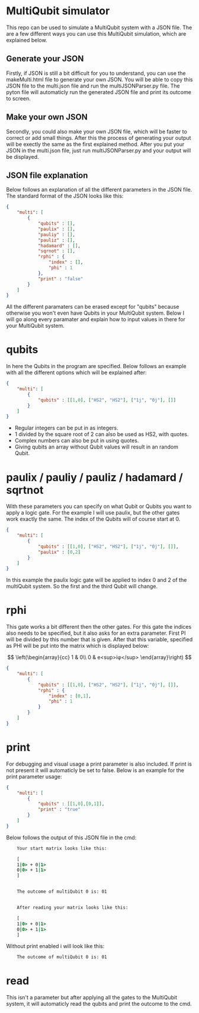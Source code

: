# MultiQubit simulator

This repo can be used to simulate a MultiQubit system with a JSON file. 
The are a few different ways you can use this MultiQubit simulation, which are explained below.

## Generate your JSON
Firstly, if JSON is still a bit difficult for you to understand, you can use the makeMulti.html file to generate your own JSON.
You will be able to copy this JSON file to the multi.json file and run the multiJSONParser.py file. The pyton file will automaticly run the generated JSON file and print its outcome to screen.

## Make your own JSON
Secondly, you could also make your own JSON file, which will be faster to correct or add small things. After this the process of generating your output will be exectly the same as the first explained method. After you put your JSON in the multi.json file, just run multiJSONParser.py and your output will be displayed.


## JSON file explanation
Below follows an explanation of all the different parameters in the JSON file. The standard format of the JSON looks like this:

```JSON
{
	"multi": [
		{
			"qubits" : [],
			"paulix" : [],
			"pauliy" : [],
			"pauliz" : [],
			"hadamard" : [],
			"sqrnot" : [],
			"rphi" : {
				"index" : [],
				"phi" : 1
			},
			"print" : "false"
		}
	]
}
```

All the different paramaters can be erased except for "qubits" because otherwise you won't even have Qubits in your MultiQubit system.
Below I will go along every paramater and explain how to input values in there for your MultiQubit system.

# qubits

In here the Qubits in the program are specified. Below follows an example with all the different options which will be explained after:

```JSON
{
    "multi": [
		{
            "qubits" : [[1,0], ["HS2", "HS2"], ["1j", "0j"], []]
        }
    ]
}
```
<ul>
    <li> Regular integers can be put in as integers.
    <li> 1 divided by the square root of 2 can also be used as HS2, with quotes.
    <li> Complex numbers can also be put in using quotes.
    <li> Giving qubits an array without Qubit values will result in an random Qubit.
</ul>

# paulix / pauliy / pauliz / hadamard / sqrtnot

With these parameters you can specify on what Qubit or Qubits you want to apply a logic gate. For the example I will use paulix, but the other gates work exactly the same. The index of the Qubits will of course start at 0.

```JSON
{
    "multi": [
		{
            "qubits" : [[1,0], ["HS2", "HS2"], ["1j", "0j"], []],
            "paulix" : [0,2]
        }
    ]
}
```

In this example the paulix logic gate will be applied to index 0 and 2 of the multiQubit system. So the first and the third Qubit will change.

# rphi

This gate works a bit different then the other gates. For this gate the indices also needs to be specified, but it also asks for an extra parameter. First PI will be divided by this number that is given. After that this variable, specified as PHI will be put into the matrix which is displayed below:

$$
\left(\begin{array}{cc} 
1 & 0\\ 
0 & e<sup>iφ</sup>
\end{array}\right)
$$ 

```JSON
{
    "multi": [
		{
            "qubits" : [[1,0], ["HS2", "HS2"], ["1j", "0j"], []],
            "rphi" : {
				"index" : [0,1],
				"phi" : 1
			}
        }
    ]
}
```

# print

For debugging and visual usage a print parameter is also included. If print is not present it will automaticly be set to false.
Below is an example for the print parameter usage:


```JSON
{
    "multi": [
		{
            "qubits" : [[1,0],[0,1]],
            "print" : "true"
        }
    ]
}
```

Below follows the output of this JSON file in the cmd:

```cmd
    Your start matrix looks like this:

    [
    1|0> + 0|1>
    0|0> + 1|1>
    ]


    The outcome of multiQubit 0 is: 01


    After reading your matrix looks like this:

    [
    1|0> + 0|1>
    0|0> + 1|1>
    ]
```

Without print enabled i will look like this:

```cmd
    The outcome of multiQubit 0 is: 01
````

# read

This isn't a parameter but after applying all the gates to the MultiQubit system, it will automaticly read the qubits and print the outcome to the cmd. 

